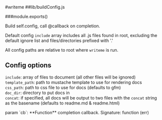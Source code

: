 #writeme
##lib/buildConfig.js

###module.exports()
<p>Build self.config, call @callback on completion.</p>

<p>Default config <code>include</code> array includes all .js files found in root, excluding the<br />default ignore list and files/directories prefixed with '.'</p>

<p>All config paths are relative to root where <code>writeme</code> is run.</p>

<h2>Config options</h2>

<p><code>include</code>: array of files to document (all other files will be ignored)<br /><code>template_path</code>: path to mustache template to use for rendering docs<br /><code>css_path</code>: path to css file to use for docs (defaults to gfm)<br /><code>doc_dir</code>: directory to put docs in<br /><code>concat</code>: if specified, all docs will be output to two files with the <code>concat</code> string as the basename (defaults to readme.md &amp; readme.html)</p>
param `cb`: **Function**  completion callback. Signature: function (err)<br/>

